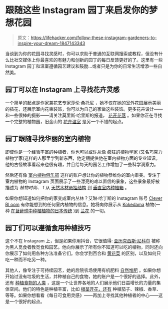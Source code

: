 # 跟随这些 Instagram 园丁来启发你的梦想花园

> 原文：<https://lifehacker.com/follow-these-instagram-gardeners-to-inspire-your-dream-1847143343>

当谈到为你的花园寻找灵感时，你可以求助于普通的互联网搜索或教程，但没有什么比社交媒体上你最喜欢的有魅力和创新的园丁的每日反馈更好的了。这里有一些 Instagram 园丁和温室遵循园艺建议和鼓励...或者只是为你的日常生活增添一些自然美。



## 园丁可以在 Instagram 上寻找花卉灵感

一个简单的起点是作家兼花艺专家莎伦·桑托尼 ，她不仅在她的室外花园展示美丽的插花，还展示室内花束装饰，你可以为自己的家做这些装饰。更多花卉设计——和一些很棒的摄影——请关注莫里斯·哈里斯的报道， [花开花落](https://www.instagram.com/bloomandplume/) 。如果你正在寻找一个完整的植物园，旧金山的 [花卉温室](https://www.instagram.com/conservatoryofflowers/?hl=en) 是另一个不错的起点。

## 园丁跟随寻找华丽的室内植物

即使你是一个经验丰富的种植者，你也可以或许从像 [疯狂的植物学家](https://www.instagram.com/thechocolatebotanist/?hl=en) (又名巧克力植物学家)这样的人那里学到新东西，他定期提供他在室内植物方面的专业知识。他的古怪故事看起来也很有趣，并且给每天的园艺工作增加了一些科学洞察力。

然后还有像 [室内植物俱乐部](https://www.instagram.com/houseplantclub/?hl=en) 这样的账户想让你的植物恭维你的室内审美。专注于室内植物的 Instagram 页面展示了一些漂亮的难以置信的景象，这些景象最好被描述为 *植物时尚、* f 从 [天然木材悬挂结构](https://www.instagram.com/p/CP-rzTPAubd/) 到 [垂直室内种植箱](https://www.instagram.com/p/COuyTgZgnVB/) 。

如果你想知道如何把你的家变成室内丛林？艾琳·哈丁斯的 Instagram 账号 [Clever Bl oom](https://www.instagram.com/cleverbloom/?hl=en) 有你能想到的任何室内植物的信息。她将向你展示从 [Kokedama](https://www.instagram.com/p/CPCpgbHHxGp/) 植物(一种 [在苔藓球中种植植物的日本传统](https://www.missouribotanicalgarden.org/gardens-gardening/your-garden/help-for-the-home-gardener/advice-tips-resources/visual-guides/how-to-make-a-kokedama.aspx#:~:text=Kokedama%20is%20the%20Japanese%20art,care%20for%20your%20own%20kokedama.) )到 [兰花](https://www.instagram.com/p/CO-se7OHVbE/) 的一切。

## 园丁们可以遵循食用种植技巧

这个不在 Instagram 上，但是如果你用抖音，它很值得: [亚历克西斯·尼科尔](https://www.tiktok.com/@alexisnikole?lang=en) 被称为黑人觅食者教觅食和园艺。他向你展示了所有你不知道可以吃的植物，同时还向你展示了如何用各种方法准备它们。你会学到百合和 [黄花菜](https://vm.tiktok.com/ZMdDdUxFR/) 的区别，以及如何只吃一种而不吃另一种。

其他人，像专注于可持续园艺，她的后院农场使用有机肥料 [自然堆肥](https://www.instagram.com/p/COnJOsFnNKi/) 。如果你想开始过没有垃圾的生活，并种植自己的食物，她的账户是一个很好的选择。此外，还有 [种植食物的人类](https://www.instagram.com/humanswhogrowfood/?hl=en) ，这是一个让世界各地的人们展示他们日益增长的力量的集体空间。他们的特色是种植丰富，比如 [根茎开花，还有](https://www.instagram.com/rootsbloomsandyards/) 种植茄子、辣椒、香草、等等。如果你想看看《每日可食用灵感》——再加上寻找其他种植者的中心——这是一个很好的起点。